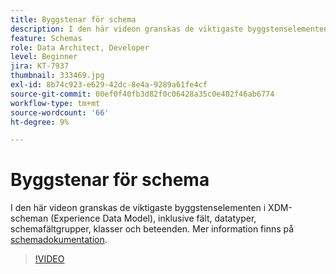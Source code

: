 ```yaml
---
title: Byggstenar för schema
description: I den här videon granskas de viktigaste byggstenselementen i XDM-scheman (Experience Data Model), inklusive fält, datatyper, schemafältgrupper, klasser och beteenden.
feature: Schemas
role: Data Architect, Developer
level: Beginner
jira: KT-7937
thumbnail: 333469.jpg
exl-id: 8b74c923-e629-42dc-8e4a-9289a61fe4cf
source-git-commit: 00ef0f40fb3d82f0c06428a35c0e402f46ab6774
workflow-type: tm+mt
source-wordcount: '66'
ht-degree: 9%

---
```


# Byggstenar för schema

I den här videon granskas de viktigaste byggstenselementen i XDM-scheman (Experience Data Model), inklusive fält, datatyper, schemafältgrupper, klasser och beteenden. Mer information finns på [schemadokumentation](https://experienceleague.adobe.com/docs/experience-platform/xdm/home.html?lang=sv).

>[!VIDEO](https://video.tv.adobe.com/v/333469?learn=on)
